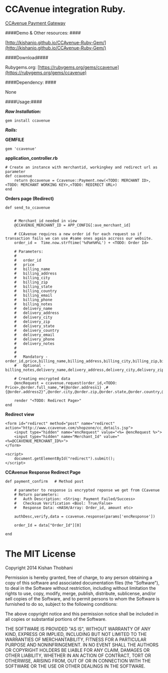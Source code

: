 CCAvenue integration Ruby.
===================================

[CCAvenue Payment Gateway](https://www.ccavenue.com)

####Demo & Other resources: ####

[http://kishanio.github.io/CCAvenue-Ruby-Gem/](http://kishanio.github.io/CCAvenue-Ruby-Gem/)

####Download####

Rubygems.org: [https://rubygems.org/gems/ccavenue](https://rubygems.org/gems/ccavenue)

####Dependency: ####

None

####Usage:####

**_Raw Installation:_**

    gem install ccavenue
    
**_Rails:_**

**GEMFILE**

    gem 'ccavenue'

**application_controller.rb**
    
    # Create an instance with merchantid, workingkey and redirect url as parameter
    def ccavenue
        return @ccavenue = Ccavenue::Payment.new(<TODO: MERCHANT ID>,<TODO: MERCHANT WORKING KEY>,<TODO: REDIRECT URL>)
    end


**Orders page (Redirect)**
    
    def send_to_ccavenue
        
        
        # Merchant id needed in view
        @CCAVENUE_MERCHANT_ID = APP_CONFIG[:ave_merchant_id]
        
        # CCAvenue requires a new order id for each request so if transaction fails we can use #same ones again accross our website.
        order_id =  Time.now.strftime('%d%m%H%L') + <TODO: Order Id>
        
        # Parameters:
        #
        #   order_id
        #   price
        #   billing_name
        #   billing_address
        #   billing_city
        #   billing_zip
        #   billing_state
        #   billing_country
        #   billing_email
        #   billing_phone
        #   billing_notes
        #   delivery_name
        #   delivery_address
        #   delivery_city
        #   delivery_zip
        #   delivery_state
        #   delivery_country
        #   delivery_email
        #   delivery_phone
        #   delivery_notes
        #
        #
        #   Mandatory - order_id,price,billing_name,billing_address,billing_city,billing_zip,billing_state,billing_country,billing_email,billing_phone
        #   Optional - billing_notes,delivery_name,delivery_address,delivery_city,delivery_zip,delivery_state,delivery_country,delivery_email,delivery_phone,delivery_notes
        
        # Creating encrypted data
        @encRequest = ccavenue.request(order_id,<TODO: Price>,@order.full_name,"#{@order.address1} ,#{@order.address2}",@order.city,@order.zip,@order.state,@order.country,@order.email,@order.phone)

        render "<TODO: Redirect Page>"
    end


**Redirect view**
    
    <form id="redirect" method="post" name="redirect" action="http://www.ccavenue.com/shopzone/cc_details.jsp">
        <input type="hidden" name="encRequest" value="<%= @encRequest %>">
        <input type="hidden" name="Merchant_Id" value="<%=@CCAVENUE_MERCHANT_ID%>">
    </form>

    <script>
        document.getElementById("redirect").submit();   
    </script>
    
**CCAvenue Response Redirect Page**
    
    def payment_confirm   # Method post 
    
        # parameter to response is encrypted reponse we get from CCavenue
        # Return parameters:
        #   Auth Description: <String: Payment Failed/Success>
        #   Checksum Verification <Bool: True/False>
        #   Response Data: <HASH/Array: Order_id, amount etc>
        
        authDesc,verify,data = ccavenue.response(params['encResponse'])
        
        order_Id = data["Order_Id"][0]
        
    end
    
    

The MIT License
===============

Copyright 2014 Kishan Thobhani

Permission is hereby granted, free of charge, to any person obtaining a copy
of this software and associated documentation files (the "Software"), to deal
in the Software without restriction, including without limitation the rights
to use, copy, modify, merge, publish, distribute, sublicense, and/or sell
copies of the Software, and to permit persons to whom the Software is
furnished to do so, subject to the following conditions:

The above copyright notice and this permission notice shall be included in
all copies or substantial portions of the Software.

THE SOFTWARE IS PROVIDED "AS IS", WITHOUT WARRANTY OF ANY KIND, EXPRESS OR
IMPLIED, INCLUDING BUT NOT LIMITED TO THE WARRANTIES OF MERCHANTABILITY,
FITNESS FOR A PARTICULAR PURPOSE AND NONINFRINGEMENT. IN NO EVENT SHALL THE
AUTHORS OR COPYRIGHT HOLDERS BE LIABLE FOR ANY CLAIM, DAMAGES OR OTHER
LIABILITY, WHETHER IN AN ACTION OF CONTRACT, TORT OR OTHERWISE, ARISING FROM,
OUT OF OR IN CONNECTION WITH THE SOFTWARE OR THE USE OR OTHER DEALINGS IN
THE SOFTWARE.